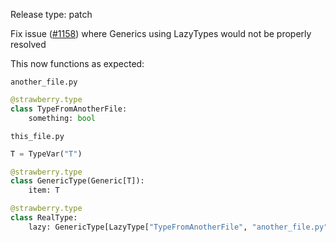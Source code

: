 Release type: patch

Fix issue ([#1158][issue]) where Generics using LazyTypes would not be properly resolved

This now functions as expected:

`another_file.py`
```python
@strawberry.type
class TypeFromAnotherFile:
    something: bool
```

`this_file.py`
```python
T = TypeVar("T")

@strawberry.type
class GenericType(Generic[T]):
    item: T

@strawberry.type
class RealType:
    lazy: GenericType[LazyType["TypeFromAnotherFile", "another_file.py"]]
```

[issue]: https://github.com/strawberry-graphql/strawberry/issues/1158
